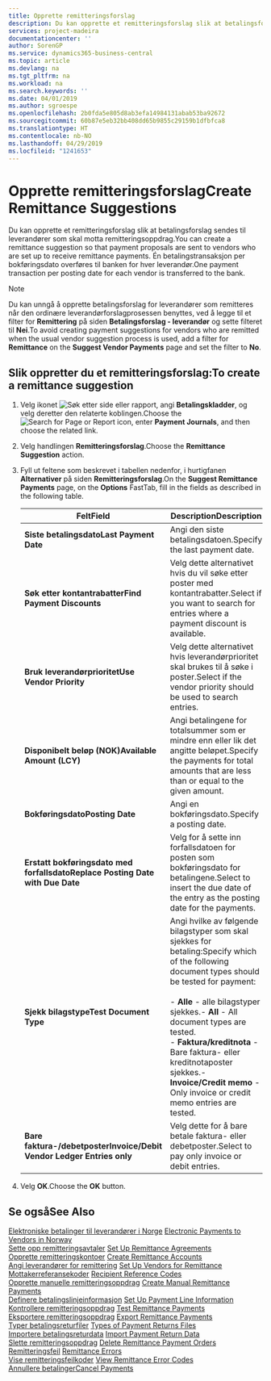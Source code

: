 ```yaml
---
title: Opprette remitteringsforslag
description: Du kan opprette et remitteringsforslag slik at betalingsforslag sendes til leverandører som skal motta remitteringsoppdrag.
services: project-madeira
documentationcenter: ''
author: SorenGP
ms.service: dynamics365-business-central
ms.topic: article
ms.devlang: na
ms.tgt_pltfrm: na
ms.workload: na
ms.search.keywords: ''
ms.date: 04/01/2019
ms.author: sgroespe
ms.openlocfilehash: 2b0fda5e805d8ab3efa14984131abab53ba92672
ms.sourcegitcommit: 60b87e5eb32bb408dd65b9855c29159b1dfbfca8
ms.translationtype: HT
ms.contentlocale: nb-NO
ms.lasthandoff: 04/29/2019
ms.locfileid: "1241653"
---
```

# <a name="create-remittance-suggestions"></a><span data-ttu-id="5de2c-103">Opprette remitteringsforslag</span><span class="sxs-lookup"><span data-stu-id="5de2c-103">Create Remittance Suggestions</span></span>
<span data-ttu-id="5de2c-104">Du kan opprette et remitteringsforslag slik at betalingsforslag sendes til leverandører som skal motta remitteringsoppdrag.</span><span class="sxs-lookup"><span data-stu-id="5de2c-104">You can create a remittance suggestion so that payment proposals are sent to vendors who are set up to receive remittance payments.</span></span> <span data-ttu-id="5de2c-105">Én betalingstransaksjon per bokføringsdato overføres til banken for hver leverandør.</span><span class="sxs-lookup"><span data-stu-id="5de2c-105">One payment transaction per posting date for each vendor is transferred to the bank.</span></span>  

> [!NOTE]  
>  <span data-ttu-id="5de2c-106">Du kan unngå å opprette betalingsforslag for leverandører som remitteres når den ordinære leverandørforslagprosessen benyttes, ved å legge til et filter for **Remittering** på siden **Betalingsforslag - leverandør** og sette filteret til **Nei**.</span><span class="sxs-lookup"><span data-stu-id="5de2c-106">To avoid creating payment suggestions for vendors who are remitted when the usual vendor suggestion process is used, add a filter for **Remittance** on the **Suggest Vendor Payments** page and set the filter to **No**.</span></span>  

## <a name="to-create-a-remittance-suggestion"></a><span data-ttu-id="5de2c-107">Slik oppretter du et remitteringsforslag:</span><span class="sxs-lookup"><span data-stu-id="5de2c-107">To create a remittance suggestion</span></span>  

1.  <span data-ttu-id="5de2c-108">Velg ikonet ![Søk etter side eller rapport](../../media/ui-search/search_small.png "Søk etter side eller rapport"), angi **Betalingskladder**, og velg deretter den relaterte koblingen.</span><span class="sxs-lookup"><span data-stu-id="5de2c-108">Choose the ![Search for Page or Report](../../media/ui-search/search_small.png "Search for Page or Report icon") icon, enter **Payment Journals**, and then choose the related link.</span></span>  
2.  <span data-ttu-id="5de2c-109">Velg handlingen **Remitteringsforslag**.</span><span class="sxs-lookup"><span data-stu-id="5de2c-109">Choose the **Remittance Suggestion** action.</span></span>  
3.  <span data-ttu-id="5de2c-110">Fyll ut feltene som beskrevet i tabellen nedenfor, i hurtigfanen **Alternativer** på siden **Remitteringsforslag**.</span><span class="sxs-lookup"><span data-stu-id="5de2c-110">On the **Suggest Remittance Payments** page, on the **Options** FastTab, fill in the fields as described in the following table.</span></span>  

    |<span data-ttu-id="5de2c-111">Felt</span><span class="sxs-lookup"><span data-stu-id="5de2c-111">Field</span></span>|<span data-ttu-id="5de2c-112">Description</span><span class="sxs-lookup"><span data-stu-id="5de2c-112">Description</span></span>|  
    |---------------------------------|---------------------------------------|  
    |<span data-ttu-id="5de2c-113">**Siste betalingsdato**</span><span class="sxs-lookup"><span data-stu-id="5de2c-113">**Last Payment Date**</span></span>|<span data-ttu-id="5de2c-114">Angi den siste betalingsdatoen.</span><span class="sxs-lookup"><span data-stu-id="5de2c-114">Specify the last payment date.</span></span>|  
    |<span data-ttu-id="5de2c-115">**Søk etter kontantrabatter**</span><span class="sxs-lookup"><span data-stu-id="5de2c-115">**Find Payment Discounts**</span></span>|<span data-ttu-id="5de2c-116">Velg dette alternativet hvis du vil søke etter poster med kontantrabatter.</span><span class="sxs-lookup"><span data-stu-id="5de2c-116">Select if you want to search for entries where a payment discount is available.</span></span>|  
    |<span data-ttu-id="5de2c-117">**Bruk leverandørprioritet**</span><span class="sxs-lookup"><span data-stu-id="5de2c-117">**Use Vendor Priority**</span></span>|<span data-ttu-id="5de2c-118">Velg dette alternativet hvis leverandørprioritet skal brukes til å søke i poster.</span><span class="sxs-lookup"><span data-stu-id="5de2c-118">Select if the vendor priority should be used to search entries.</span></span>|  
    |<span data-ttu-id="5de2c-119">**Disponibelt beløp (NOK)**</span><span class="sxs-lookup"><span data-stu-id="5de2c-119">**Available Amount (LCY)**</span></span>|<span data-ttu-id="5de2c-120">Angi betalingene for totalsummer som er mindre enn eller lik det angitte beløpet.</span><span class="sxs-lookup"><span data-stu-id="5de2c-120">Specify the payments for total amounts that are less than or equal to the given amount.</span></span>|  
    |<span data-ttu-id="5de2c-121">**Bokføringsdato**</span><span class="sxs-lookup"><span data-stu-id="5de2c-121">**Posting Date**</span></span>|<span data-ttu-id="5de2c-122">Angi en bokføringsdato.</span><span class="sxs-lookup"><span data-stu-id="5de2c-122">Specify a posting date.</span></span>|  
    |<span data-ttu-id="5de2c-123">**Erstatt bokføringsdato med forfallsdato**</span><span class="sxs-lookup"><span data-stu-id="5de2c-123">**Replace Posting Date with Due Date**</span></span>|<span data-ttu-id="5de2c-124">Velg for å sette inn forfallsdatoen for posten som bokføringsdato for betalingene.</span><span class="sxs-lookup"><span data-stu-id="5de2c-124">Select to insert the due date of the entry as the posting date for the payments.</span></span>|  
    |<span data-ttu-id="5de2c-125">**Sjekk bilagstype**</span><span class="sxs-lookup"><span data-stu-id="5de2c-125">**Test Document Type**</span></span>|<span data-ttu-id="5de2c-126">Angi hvilke av følgende bilagstyper som skal sjekkes for betaling:</span><span class="sxs-lookup"><span data-stu-id="5de2c-126">Specify which of the following document types should be tested for payment:</span></span><br /><br /> <span data-ttu-id="5de2c-127">-   **Alle** - alle bilagstyper sjekkes.</span><span class="sxs-lookup"><span data-stu-id="5de2c-127">-   **All** - All document types are tested.</span></span><br /><span data-ttu-id="5de2c-128">-   **Faktura/kreditnota** - Bare faktura- eller kreditnotaposter sjekkes.</span><span class="sxs-lookup"><span data-stu-id="5de2c-128">-   **Invoice/Credit memo** - Only invoice or credit memo entries are tested.</span></span>|  
    |<span data-ttu-id="5de2c-129">**Bare faktura-/debetposter**</span><span class="sxs-lookup"><span data-stu-id="5de2c-129">**Invoice/Debit Vendor Ledger Entries only**</span></span>|<span data-ttu-id="5de2c-130">Velg dette for å bare betale faktura- eller debetposter.</span><span class="sxs-lookup"><span data-stu-id="5de2c-130">Select to pay only invoice or debit entries.</span></span>|  

4.  <span data-ttu-id="5de2c-131">Velg **OK**.</span><span class="sxs-lookup"><span data-stu-id="5de2c-131">Choose the **OK** button.</span></span>  

## <a name="see-also"></a><span data-ttu-id="5de2c-132">Se også</span><span class="sxs-lookup"><span data-stu-id="5de2c-132">See Also</span></span>  
 <span data-ttu-id="5de2c-133">[Elektroniske betalinger til leverandører i Norge](electronic-payments-to-vendors-in-norway.md) </span><span class="sxs-lookup"><span data-stu-id="5de2c-133">[Electronic Payments to Vendors in Norway](electronic-payments-to-vendors-in-norway.md) </span></span>  
 <span data-ttu-id="5de2c-134">[Sette opp remitteringsavtaler](how-to-set-up-remittance-agreements.md) </span><span class="sxs-lookup"><span data-stu-id="5de2c-134">[Set Up Remittance Agreements](how-to-set-up-remittance-agreements.md) </span></span>  
 <span data-ttu-id="5de2c-135">[Opprette remitteringskontoer](how-to-create-remittance-accounts.md) </span><span class="sxs-lookup"><span data-stu-id="5de2c-135">[Create Remittance Accounts](how-to-create-remittance-accounts.md) </span></span>  
 <span data-ttu-id="5de2c-136">[Angi leverandører for remittering](how-to-set-up-vendors-for-remittance.md) </span><span class="sxs-lookup"><span data-stu-id="5de2c-136">[Set Up Vendors for Remittance](how-to-set-up-vendors-for-remittance.md) </span></span>  
 <span data-ttu-id="5de2c-137">[Mottakerreferansekoder](recipient-reference-codes.md) </span><span class="sxs-lookup"><span data-stu-id="5de2c-137">[Recipient Reference Codes](recipient-reference-codes.md) </span></span>  
 <span data-ttu-id="5de2c-138">[Opprette manuelle remitteringsoppdrag](how-to-create-manual-remittance-payments.md) </span><span class="sxs-lookup"><span data-stu-id="5de2c-138">[Create Manual Remittance Payments](how-to-create-manual-remittance-payments.md) </span></span>  
 <span data-ttu-id="5de2c-139">[Definere betalingslinjeinformasjon](how-to-set-up-payment-line-information.md) </span><span class="sxs-lookup"><span data-stu-id="5de2c-139">[Set Up Payment Line Information](how-to-set-up-payment-line-information.md) </span></span>  
 <span data-ttu-id="5de2c-140">[Kontrollere remitteringsoppdrag](how-to-test-remittance-payments.md) </span><span class="sxs-lookup"><span data-stu-id="5de2c-140">[Test Remittance Payments](how-to-test-remittance-payments.md) </span></span>  
 <span data-ttu-id="5de2c-141">[Eksportere remitteringsoppdrag](how-to-export-remittance-payments.md) </span><span class="sxs-lookup"><span data-stu-id="5de2c-141">[Export Remittance Payments](how-to-export-remittance-payments.md) </span></span>  
 <span data-ttu-id="5de2c-142">[Typer betalingsreturfiler](types-of-payment-returns-files.md) </span><span class="sxs-lookup"><span data-stu-id="5de2c-142">[Types of Payment Returns Files](types-of-payment-returns-files.md) </span></span>  
 <span data-ttu-id="5de2c-143">[Importere betalingsreturdata](how-to-import-payment-return-data.md) </span><span class="sxs-lookup"><span data-stu-id="5de2c-143">[Import Payment Return Data](how-to-import-payment-return-data.md) </span></span>  
 <span data-ttu-id="5de2c-144">[Slette remitteringsoppdrag](how-to-delete-remittance-payment-orders.md) </span><span class="sxs-lookup"><span data-stu-id="5de2c-144">[Delete Remittance Payment Orders](how-to-delete-remittance-payment-orders.md) </span></span>  
 <span data-ttu-id="5de2c-145">[Remitteringsfeil](remittance-errors.md) </span><span class="sxs-lookup"><span data-stu-id="5de2c-145">[Remittance Errors](remittance-errors.md) </span></span>  
 <span data-ttu-id="5de2c-146">[Vise remitteringsfeilkoder](how-to-view-remittance-error-codes.md) </span><span class="sxs-lookup"><span data-stu-id="5de2c-146">[View Remittance Error Codes](how-to-view-remittance-error-codes.md) </span></span>  
 [<span data-ttu-id="5de2c-147">Annullere betalinger</span><span class="sxs-lookup"><span data-stu-id="5de2c-147">Cancel Payments</span></span>](how-to-cancel-payments.md)
